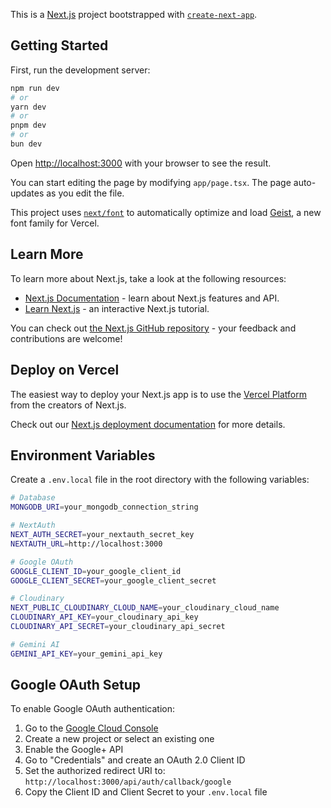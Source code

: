 This is a [Next.js](https://nextjs.org) project bootstrapped with [`create-next-app`](https://nextjs.org/docs/app/api-reference/cli/create-next-app).

## Getting Started

First, run the development server:

```bash
npm run dev
# or
yarn dev
# or
pnpm dev
# or
bun dev
```

Open [http://localhost:3000](http://localhost:3000) with your browser to see the result.

You can start editing the page by modifying `app/page.tsx`. The page auto-updates as you edit the file.

This project uses [`next/font`](https://nextjs.org/docs/app/building-your-application/optimizing/fonts) to automatically optimize and load [Geist](https://vercel.com/font), a new font family for Vercel.

## Learn More

To learn more about Next.js, take a look at the following resources:

- [Next.js Documentation](https://nextjs.org/docs) - learn about Next.js features and API.
- [Learn Next.js](https://nextjs.org/learn) - an interactive Next.js tutorial.

You can check out [the Next.js GitHub repository](https://github.com/vercel/next.js) - your feedback and contributions are welcome!

## Deploy on Vercel

The easiest way to deploy your Next.js app is to use the [Vercel Platform](https://vercel.com/new?utm_medium=default-template&filter=next.js&utm_source=create-next-app&utm_campaign=create-next-app-readme) from the creators of Next.js.

Check out our [Next.js deployment documentation](https://nextjs.org/docs/app/building-your-application/deploying) for more details.

## Environment Variables

Create a `.env.local` file in the root directory with the following variables:

```bash
# Database
MONGODB_URI=your_mongodb_connection_string

# NextAuth
NEXT_AUTH_SECRET=your_nextauth_secret_key
NEXTAUTH_URL=http://localhost:3000

# Google OAuth
GOOGLE_CLIENT_ID=your_google_client_id
GOOGLE_CLIENT_SECRET=your_google_client_secret

# Cloudinary
NEXT_PUBLIC_CLOUDINARY_CLOUD_NAME=your_cloudinary_cloud_name
CLOUDINARY_API_KEY=your_cloudinary_api_key
CLOUDINARY_API_SECRET=your_cloudinary_api_secret

# Gemini AI
GEMINI_API_KEY=your_gemini_api_key
```

## Google OAuth Setup

To enable Google OAuth authentication:

1. Go to the [Google Cloud Console](https://console.cloud.google.com/)
2. Create a new project or select an existing one
3. Enable the Google+ API
4. Go to "Credentials" and create an OAuth 2.0 Client ID
5. Set the authorized redirect URI to: `http://localhost:3000/api/auth/callback/google`
6. Copy the Client ID and Client Secret to your `.env.local` file
